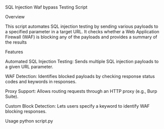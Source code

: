 SQL Injection Waf bypass Testing Script

Overview

This script automates SQL injection testing by sending various payloads to a specified parameter in a target URL. It checks whether a Web Application Firewall (WAF) is blocking any of the payloads and provides a summary of the results

Features

Automated SQL Injection Testing: Sends multiple SQL injection payloads to a given URL parameter.

WAF Detection: Identifies blocked payloads by checking response status codes and keywords in responses.

Proxy Support: Allows routing requests through an HTTP proxy (e.g., Burp Suite).

Custom Block Detection: Lets users specify a keyword to identify WAF blocking responses.

Usage
python script.py
